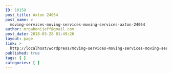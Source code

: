 ```yaml
---
ID: 10158
post_title: Axton 24054
post_name: >
  moving-services-moving-services-moving-services-axton-24054
author: mrgabonijeff@gmail.com
post_date: 2018-03-28 01:49:26
layout: page
link: >
  http://localhost/wordpress/moving-services-moving-services-moving-services-axton-24054/
published: true
tags: [ ]
categories: [ ]
---
```

